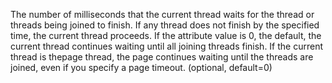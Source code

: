 The number of milliseconds that the current thread waits for the thread or threads being joined to finish. 
If any thread does not finish by the specified time, the current thread proceeds. If the attribute value is 0, the default, the current thread continues waiting until all joining threads finish. 
If the current thread is thepage thread, the page continues waiting until the threads are joined, even if you specify a page timeout. (optional, default=0)